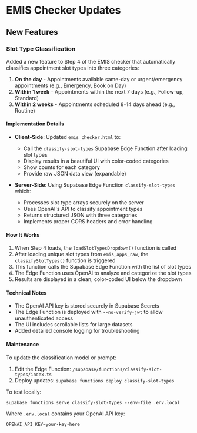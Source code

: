 # EMIS Checker Updates

## New Features

### Slot Type Classification

Added a new feature to Step 4 of the EMIS checker that automatically classifies appointment slot types into three categories:

1. **On the day** - Appointments available same-day or urgent/emergency appointments (e.g., Emergency, Book on Day)
2. **Within 1 week** - Appointments within the next 7 days (e.g., Follow-up, Standard)  
3. **Within 2 weeks** - Appointments scheduled 8-14 days ahead (e.g., Routine)

#### Implementation Details

- **Client-Side**: Updated `emis_checker.html` to:
  - Call the `classify-slot-types` Supabase Edge Function after loading slot types
  - Display results in a beautiful UI with color-coded categories
  - Show counts for each category
  - Provide raw JSON data view (expandable)

- **Server-Side**: Using Supabase Edge Function `classify-slot-types` which:
  - Processes slot type arrays securely on the server
  - Uses OpenAI's API to classify appointment types
  - Returns structured JSON with three categories
  - Implements proper CORS headers and error handling

#### How It Works

1. When Step 4 loads, the `loadSlotTypesDropdown()` function is called
2. After loading unique slot types from `emis_apps_raw`, the `classifySlotTypes()` function is triggered
3. This function calls the Supabase Edge Function with the list of slot types
4. The Edge Function uses OpenAI to analyze and categorize the slot types
5. Results are displayed in a clean, color-coded UI below the dropdown

#### Technical Notes

- The OpenAI API key is stored securely in Supabase Secrets
- The Edge Function is deployed with `--no-verify-jwt` to allow unauthenticated access
- The UI includes scrollable lists for large datasets
- Added detailed console logging for troubleshooting

#### Maintenance

To update the classification model or prompt:

1. Edit the Edge Function: `/supabase/functions/classify-slot-types/index.ts`
2. Deploy updates: `supabase functions deploy classify-slot-types`

To test locally:
```
supabase functions serve classify-slot-types --env-file .env.local
```

Where `.env.local` contains your OpenAI API key:
```
OPENAI_API_KEY=your-key-here
```